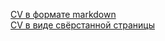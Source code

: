 [CV в формате markdown](https://kloykk.github.io/rsschool-cv/cv)  
[CV в виде свёрстанной страницы](https://kloykk.github.io/rsschool-cv/)
